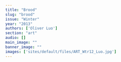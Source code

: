 ```yaml
---
title: "Brood"
slug: "brood"
issue: "Winter"
year: "2013"
authors: ['Oliver Luo']
section: "art"
audio: []
main_image: ""
banner_image: ""
images: ['sites/default/files/ART_Wtr12_Luo.jpg']
---
```

